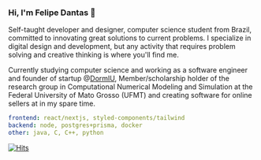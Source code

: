 ### Hi, I'm Felipe Dantas 👋

Self-taught developer and designer, computer science student from Brazil, committed to innovating great solutions to current problems. I specialize in digital design and development, but any activity that requires problem solving and creative thinking is where you'll find me.

Currently studying computer science and working as a software engineer and founder of startup @<a href="">DormIU</a>, Member/scholarship holder of the research group in Computational Numerical Modeling and Simulation at the Federal University of Mato Grosso (UFMT) and creating software for online sellers at <a href="Mirage Experience" ></a> in my spare time.

```yaml
frontend: react/nextjs, styled-components/tailwind
backend: node, postgres+prisma, docker
other: java, C, C++, python
```

[![Hits](https://hits-app.vercel.app/hits?url=https://github.com/fdantasr&bgLeft=444444&bgRight=575fff&label=visits)](https://hits-app.vercel.app/)
